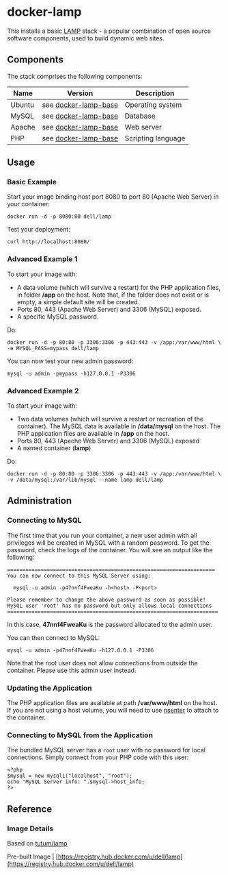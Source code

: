 # docker-lamp
This installs a basic [LAMP](http://en.wikipedia.org/wiki/LAMP_\(software_bundle\))
 stack - a popular combination of open source software components, used to build dynamic web sites.

## Components
The stack comprises the following components:

Name       | Version                   | Description
-----------|---------------------------|------------------------------
Ubuntu     | see [docker-lamp-base](https://github.com/dell-cloud-marketplace/docker-lamp-base)                    | Operating system
MySQL      | see [docker-lamp-base](https://github.com/dell-cloud-marketplace/docker-lamp-base)      | Database
Apache     | see [docker-lamp-base](https://github.com/dell-cloud-marketplace/docker-lamp-base)      | Web server
PHP        | see [docker-lamp-base](https://github.com/dell-cloud-marketplace/docker-lamp-base)      | Scripting language

## Usage

### Basic Example
Start your image binding host port 8080 to port 80 (Apache Web Server) in your container:

    docker run -d -p 8080:80 dell/lamp

Test your deployment:

    curl http://localhost:8080/


### Advanced Example 1
To start your image with:

 - A data volume (which will survive a restart) for the PHP application files, in folder **/app** on the host. Note that, if the folder does not exist or is empty, a simple default site will be created.
 - Ports 80, 443 (Apache Web Server) and 3306 (MySQL) exposed.
 - A specific MySQL password.

Do:

    docker run -d -p 80:80 -p 3306:3306 -p 443:443 -v /app:/var/www/html \
    -e MYSQL_PASS=mypass dell/lamp

You can now test your new admin password:

    mysql -u admin -pmypass -h127.0.0.1 -P3306

### Advanced Example 2
To start your image with:

 - Two data volumes (which will survive a restart or recreation of the container). The MySQL data is available in **/data/mysql** on the host. The PHP application files are available in **/app** on the host.
 - Ports 80, 443 (Apache Web Server) and 3306 (MySQL) exposed
 - A named container (**lamp**)

Do:

    docker run -d -p 80:80 -p 3306:3306 -p 443:443 -v /app:/var/www/html \
    -v /data/mysql:/var/lib/mysql --name lamp dell/lamp

## Administration

### Connecting to MySQL
The first time that you run your container, a new user admin with all privileges will be created in MySQL with a random password. To get the password, check the logs of the container. You will see an output like the following:

    ====================================================================
    You can now connect to this MySQL Server using:

      mysql -u admin -p47nnf4FweaKu -h<host> -P<port>

    Please remember to change the above password as soon as possible!
    MySQL user 'root' has no password but only allows local connections
    =====================================================================

In this case, **47nnf4FweaKu** is the password allocated to the admin user.

You can then connect to MySQL:


    mysql -u admin -p47nnf4FweaKu -h127.0.0.1 -P3306


Note that the root user does not allow connections from outside the container. Please use this admin user instead.

### Updating the Application
The PHP application files are available at path **/var/www/html** on the host. If you are not using a host volume, you will need to use [nsenter](http://jpetazzo.github.io/2014/03/23/lxc-attach-nsinit-nsenter-docker-0-9/) to attach to the container.

### Connecting to MySQL from the Application
The bundled MySQL server has a `root` user with no password for local connections. Simply connect from your
PHP code with this user:


    <?php
    $mysql = new mysqli("localhost", "root");
    echo "MySQL Server info: ".$mysql->host_info;
    ?>


## Reference

### Image Details

Based on  [tutum/lamp](https://github.com/tutumcloud/tutum-docker-lamp)

Pre-built Image   | [https://registry.hub.docker.com/u/dell/lamp](https://registry.hub.docker.com/u/dell/lamp) 
